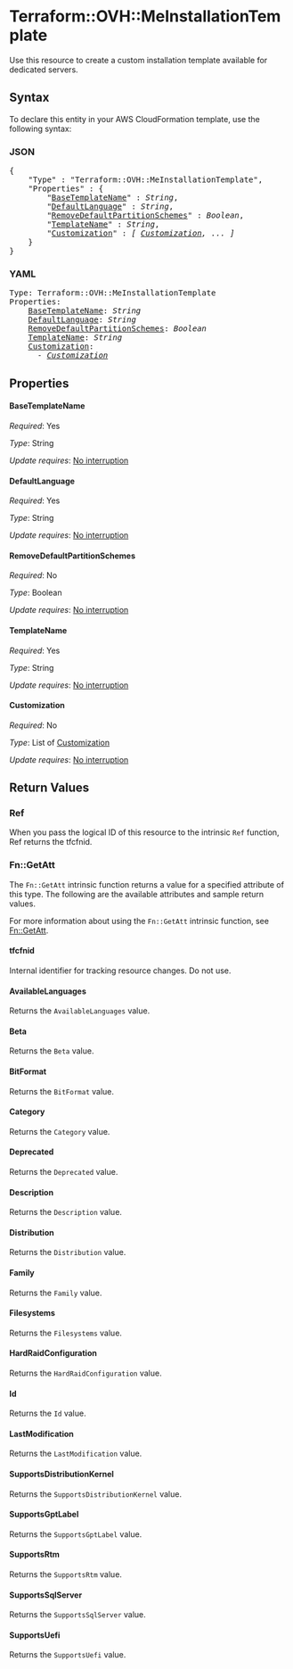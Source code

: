 # Terraform::OVH::MeInstallationTemplate

Use this resource to create a custom installation template available for dedicated servers.

## Syntax

To declare this entity in your AWS CloudFormation template, use the following syntax:

### JSON

<pre>
{
    "Type" : "Terraform::OVH::MeInstallationTemplate",
    "Properties" : {
        "<a href="#basetemplatename" title="BaseTemplateName">BaseTemplateName</a>" : <i>String</i>,
        "<a href="#defaultlanguage" title="DefaultLanguage">DefaultLanguage</a>" : <i>String</i>,
        "<a href="#removedefaultpartitionschemes" title="RemoveDefaultPartitionSchemes">RemoveDefaultPartitionSchemes</a>" : <i>Boolean</i>,
        "<a href="#templatename" title="TemplateName">TemplateName</a>" : <i>String</i>,
        "<a href="#customization" title="Customization">Customization</a>" : <i>[ <a href="customization.md">Customization</a>, ... ]</i>
    }
}
</pre>

### YAML

<pre>
Type: Terraform::OVH::MeInstallationTemplate
Properties:
    <a href="#basetemplatename" title="BaseTemplateName">BaseTemplateName</a>: <i>String</i>
    <a href="#defaultlanguage" title="DefaultLanguage">DefaultLanguage</a>: <i>String</i>
    <a href="#removedefaultpartitionschemes" title="RemoveDefaultPartitionSchemes">RemoveDefaultPartitionSchemes</a>: <i>Boolean</i>
    <a href="#templatename" title="TemplateName">TemplateName</a>: <i>String</i>
    <a href="#customization" title="Customization">Customization</a>: <i>
      - <a href="customization.md">Customization</a></i>
</pre>

## Properties

#### BaseTemplateName

_Required_: Yes

_Type_: String

_Update requires_: [No interruption](https://docs.aws.amazon.com/AWSCloudFormation/latest/UserGuide/using-cfn-updating-stacks-update-behaviors.html#update-no-interrupt)

#### DefaultLanguage

_Required_: Yes

_Type_: String

_Update requires_: [No interruption](https://docs.aws.amazon.com/AWSCloudFormation/latest/UserGuide/using-cfn-updating-stacks-update-behaviors.html#update-no-interrupt)

#### RemoveDefaultPartitionSchemes

_Required_: No

_Type_: Boolean

_Update requires_: [No interruption](https://docs.aws.amazon.com/AWSCloudFormation/latest/UserGuide/using-cfn-updating-stacks-update-behaviors.html#update-no-interrupt)

#### TemplateName

_Required_: Yes

_Type_: String

_Update requires_: [No interruption](https://docs.aws.amazon.com/AWSCloudFormation/latest/UserGuide/using-cfn-updating-stacks-update-behaviors.html#update-no-interrupt)

#### Customization

_Required_: No

_Type_: List of <a href="customization.md">Customization</a>

_Update requires_: [No interruption](https://docs.aws.amazon.com/AWSCloudFormation/latest/UserGuide/using-cfn-updating-stacks-update-behaviors.html#update-no-interrupt)

## Return Values

### Ref

When you pass the logical ID of this resource to the intrinsic `Ref` function, Ref returns the tfcfnid.

### Fn::GetAtt

The `Fn::GetAtt` intrinsic function returns a value for a specified attribute of this type. The following are the available attributes and sample return values.

For more information about using the `Fn::GetAtt` intrinsic function, see [Fn::GetAtt](https://docs.aws.amazon.com/AWSCloudFormation/latest/UserGuide/intrinsic-function-reference-getatt.html).

#### tfcfnid

Internal identifier for tracking resource changes. Do not use.

#### AvailableLanguages

Returns the <code>AvailableLanguages</code> value.

#### Beta

Returns the <code>Beta</code> value.

#### BitFormat

Returns the <code>BitFormat</code> value.

#### Category

Returns the <code>Category</code> value.

#### Deprecated

Returns the <code>Deprecated</code> value.

#### Description

Returns the <code>Description</code> value.

#### Distribution

Returns the <code>Distribution</code> value.

#### Family

Returns the <code>Family</code> value.

#### Filesystems

Returns the <code>Filesystems</code> value.

#### HardRaidConfiguration

Returns the <code>HardRaidConfiguration</code> value.

#### Id

Returns the <code>Id</code> value.

#### LastModification

Returns the <code>LastModification</code> value.

#### SupportsDistributionKernel

Returns the <code>SupportsDistributionKernel</code> value.

#### SupportsGptLabel

Returns the <code>SupportsGptLabel</code> value.

#### SupportsRtm

Returns the <code>SupportsRtm</code> value.

#### SupportsSqlServer

Returns the <code>SupportsSqlServer</code> value.

#### SupportsUefi

Returns the <code>SupportsUefi</code> value.

